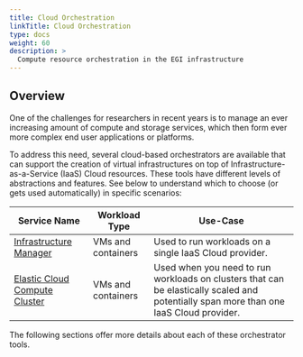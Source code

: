 ```yaml
---
title: Cloud Orchestration
linkTitle: Cloud Orchestration
type: docs
weight: 60
description: >
  Compute resource orchestration in the EGI infrastructure
---
```


## Overview

One of the challenges for researchers in recent years is to manage an ever
increasing amount of compute and storage services, which then form ever more
complex end user applications or platforms.

To address this need, several cloud-based orchestrators are available that can
support the creation of virtual infrastructures on top of
Infrastructure-as-a-Service (IaaS) Cloud resources. These tools have different
levels of abstractions and features. See below to understand which to choose
(or gets used automatically) in specific scenarios:

<!-- markdownlint-disable line-length -->

| Service Name                                 | Workload Type             | Use-Case |
| -------------------------------------------- | ------------------------- | -------- |
| [Infrastructure Manager](im)                 | VMs and containers        | Used to run workloads on a single IaaS Cloud provider. |
| [Elastic Cloud Compute Cluster](ec3)         | VMs and containers        | Used when you need to run workloads on clusters that can be elastically scaled and potentially span more than one IaaS Cloud provider. |
<!--
| [PaaS Orchestrator](indigo-paas)             | VMs, containers, HTC jobs | Used when you have both IaaS Cloud and HTC workloads. The DEEP Platform uses it for ML/DL workloads. |
| [Dynamic On-Demand Analysis Software](dodas) | Containers                | Used when your workload is composed of Docker containers (Helm charts). |
-->

<!-- markdownlint-enable line-length -->

The following sections offer more details about each of these orchestrator tools.
